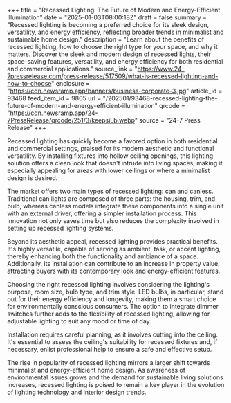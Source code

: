 +++
title = "Recessed Lighting: The Future of Modern and Energy-Efficient Illumination"
date = "2025-01-03T08:00:18Z"
draft = false
summary = "Recessed lighting is becoming a preferred choice for its sleek design, versatility, and energy efficiency, reflecting broader trends in minimalist and sustainable home design."
description = "Learn about the benefits of recessed lighting, how to choose the right type for your space, and why it matters. Discover the sleek and modern design of recessed lights, their space-saving features, versatility, and energy efficiency for both residential and commercial applications."
source_link = "https://www.24-7pressrelease.com/press-release/517509/what-is-recessed-lighting-and-how-to-choose"
enclosure = "https://cdn.newsramp.app/banners/business-corporate-3.jpg"
article_id = 93468
feed_item_id = 9805
url = "/202501/93468-recessed-lighting-the-future-of-modern-and-energy-efficient-illumination"
qrcode = "https://cdn.newsramp.app/24-7PressRelease/qrcode/251/3/keepsiLb.webp"
source = "24-7 Press Release"
+++

<p>Recessed lighting has quickly become a favored option in both residential and commercial settings, praised for its modern aesthetic and functional versatility. By installing fixtures into hollow ceiling openings, this lighting solution offers a clean look that doesn't intrude into living spaces, making it especially appealing for areas with lower ceilings or where a minimalist design is desired.</p><p>The market offers two main types of recessed lighting: can and canless. Traditional can lights are composed of three parts: the housing, trim, and bulb, whereas canless models integrate these components into a single unit with an external driver, offering a simpler installation process. This innovation not only saves time but also reduces the complexity involved in setting up recessed lighting systems.</p><p>Beyond its aesthetic appeal, recessed lighting provides practical benefits. It's highly versatile, capable of serving as ambient, task, or accent lighting, thereby enhancing both the functionality and ambiance of a space. Additionally, its installation can contribute to an increase in property value, attracting buyers with its contemporary look and energy-efficient features.</p><p>Choosing the right recessed lighting involves considering the lighting's purpose, room size, bulb type, and trim style. LED bulbs, in particular, stand out for their energy efficiency and longevity, making them a smart choice for environmentally conscious consumers. The option to integrate dimmer switches further adds to the flexibility of recessed lighting, allowing for adjustable lighting to suit any mood or time of day.</p><p>Installation requires careful planning, as it involves cutting into the ceiling. It's essential to assess the ceiling's suitability for recessed fixtures and, if necessary, enlist professional help to ensure a safe and effective setup.</p><p>The rise in popularity of recessed lighting mirrors a larger shift towards minimalist and energy-efficient home design. As awareness of environmental issues grows and the demand for sustainable living solutions increases, recessed lighting is poised to remain a key player in the evolution of lighting technology and interior design trends.</p>